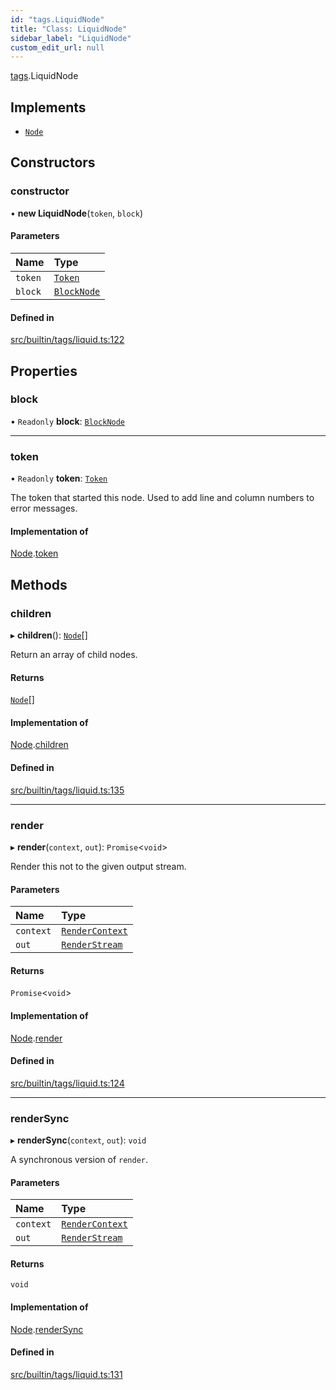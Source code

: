 ```yaml
---
id: "tags.LiquidNode"
title: "Class: LiquidNode"
sidebar_label: "LiquidNode"
custom_edit_url: null
---
```


[tags](../namespaces/tags.md).LiquidNode

## Implements

- [`Node`](../interfaces/Node.md)

## Constructors

### constructor

• **new LiquidNode**(`token`, `block`)

#### Parameters

| Name | Type |
| :------ | :------ |
| `token` | [`Token`](tokens.Token.md) |
| `block` | [`BlockNode`](BlockNode.md) |

#### Defined in

[src/builtin/tags/liquid.ts:122](https://github.com/jg-rp/liquidscript/blob/6bed77c/src/builtin/tags/liquid.ts#L122)

## Properties

### block

• `Readonly` **block**: [`BlockNode`](BlockNode.md)

___

### token

• `Readonly` **token**: [`Token`](tokens.Token.md)

The token that started this node. Used to add line and column numbers
to error messages.

#### Implementation of

[Node](../interfaces/Node.md).[token](../interfaces/Node.md#token)

## Methods

### children

▸ **children**(): [`Node`](../interfaces/Node.md)[]

Return an array of child nodes.

#### Returns

[`Node`](../interfaces/Node.md)[]

#### Implementation of

[Node](../interfaces/Node.md).[children](../interfaces/Node.md#children)

#### Defined in

[src/builtin/tags/liquid.ts:135](https://github.com/jg-rp/liquidscript/blob/6bed77c/src/builtin/tags/liquid.ts#L135)

___

### render

▸ **render**(`context`, `out`): `Promise`<`void`\>

Render this not to the given output stream.

#### Parameters

| Name | Type |
| :------ | :------ |
| `context` | [`RenderContext`](RenderContext.md) |
| `out` | [`RenderStream`](../interfaces/RenderStream.md) |

#### Returns

`Promise`<`void`\>

#### Implementation of

[Node](../interfaces/Node.md).[render](../interfaces/Node.md#render)

#### Defined in

[src/builtin/tags/liquid.ts:124](https://github.com/jg-rp/liquidscript/blob/6bed77c/src/builtin/tags/liquid.ts#L124)

___

### renderSync

▸ **renderSync**(`context`, `out`): `void`

A synchronous version of `render`.

#### Parameters

| Name | Type |
| :------ | :------ |
| `context` | [`RenderContext`](RenderContext.md) |
| `out` | [`RenderStream`](../interfaces/RenderStream.md) |

#### Returns

`void`

#### Implementation of

[Node](../interfaces/Node.md).[renderSync](../interfaces/Node.md#rendersync)

#### Defined in

[src/builtin/tags/liquid.ts:131](https://github.com/jg-rp/liquidscript/blob/6bed77c/src/builtin/tags/liquid.ts#L131)
